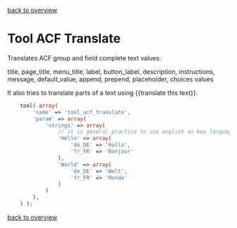 [back to overview](../../README.markdown#initial-functionality)

Tool ACF Translate
===============================

Translates ACF group and field complete text values.

title, page_title, menu_title, label, button_label, description, instructions, message, default_value, append, prepend, placeholder, choices values

It also tries to translate parts of a text using {{translate this text}}.

````php
	tool( array(
		'name' => 'tool_acf_translate',
		'param' => array(
			'strings' => array(
				// it is general practice to use english as key language
				'Hello' => array(
					'de_DE' => 'Hallo',
					'fr_FR' => 'Bonjour'
				),
				'World' => array(
					'de_DE' => 'Welt',
					'fr_FR' => 'Monde'
				)
			)
		),
	) );

````

[back to overview](../../README.markdown#initial-functionality)
